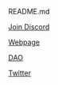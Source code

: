 README.md

[Join Discord](https://discord.gg/6gJudaNz)

[Webpage](www.coffeepals.xyz)

[DAO](https://rinkeby.juicebox.money/#/p/coffeepals)

[Twitter](https://twitter.com/coffeepalsxyz)
